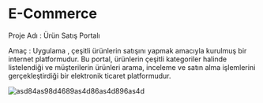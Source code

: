 # E-Commerce
Proje Adı : Ürün Satış Portalı

Amaç : Uygulama , çeşitli ürünlerin satışını yapmak amacıyla kurulmuş bir internet platformudur. Bu portal, ürünlerin çeşitli kategoriler halinde listelendiği ve müşterilerin ürünleri arama, inceleme ve satın alma işlemlerini gerçekleştirdiği bir elektronik ticaret platformudur.




![asd84as98d4689as4d86as4d896as4d](https://github.com/Sezer630/E-Commerce/assets/117120450/1f4e17cf-b9f4-4443-9ac2-63ef91194d89)

